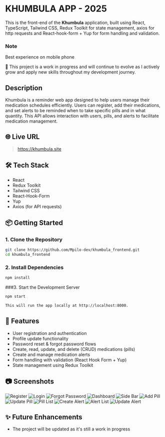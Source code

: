 # KHUMBULA APP - 2025

This is the front-end of the **Khumbula** application, built using React, TypeScript, Tailwind CSS, Redux Toolkit for state management, axios for http requests and React-hook-form + Yup for form handling and validation.

### Note

Best experience on mobile phone

🚧 This project is a work in progress and will continue to evolve as I actively grow and apply new skills throughout my development journey.

## Description

Khumbula is a reminder web app designed to help users manage their medication schedules efficiently. Users can register, add their medications, and set alerts to be reminded when to take specific pills and in what quantity. This API allows interaction with users, pills, and alerts to facilitate medication management.

## 🌐 Live URL

> https://khumbula.site

## 🛠 Tech Stack

- React
- Redux Toolkit
- Tailwind CSS
- React-Hook-Form
- Yup
- Axios (for API requests)

## 📦 Getting Started

### 1. Clone the Repository

```bash
git clone https://github.com/Mpilo-dev/khumbula_frontend.git
cd khumbula_frontend
```

### 2. Install Dependencies

```bash
npm install
```

###3. Start the Development Server

```bash
npm start

This will run the app locally at http://localhost:8000.

```

## 🚀 Features

- User registration and authentication
- Profile update functionality
- Password reset & forgot password flows
- Create, read, update, and delete (CRUD) medications (pills)
- Create and manage medication alerts
- Form handling with validation (React Hook Form + Yup)
- State management using Redux Toolkit

## 📷 Screenshots

![Register](./public/screenshots/register.png)
![Login](./public/screenshots/login.png)
![Forgot Password](./public/screenshots/forgot_password.png)
![Dashboard](./public/screenshots/dashboard.png)
![Side Bar](./public/screenshots/side_bar.png)
![Add Pill](./public/screenshots/add_pill.png)
![Update Pill](./public/screenshots/update_pill.png)
![Pill List](./public/screenshots/pill_list.png)
![Create Alert](./public/screenshots/create_alert.png)
![Alert List](./public/screenshots/alert_list.png)
![Update Alert](./public/screenshots/update_alert.png)

## ✨ Future Enhancements

- The project will be updated as it's still a work in progress
